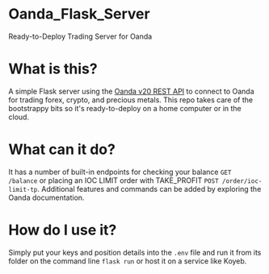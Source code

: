 # Oanda_Flask_Server
Ready-to-Deploy Trading Server for Oanda

# What is this?
A simple Flask server using the <a href="https://developer.oanda.com/rest-live-v20/introduction/">Oanda v20 REST API</a> to connect to Oanda for trading forex, crypto, and precious metals. This repo takes care of the bootstrappy bits so it's ready-to-deploy on a home computer or in the cloud.

# What can it do?
It has a number of built-in endpoints for checking your balance `GET /balance` or placing an IOC LIMIT order with TAKE_PROFIT `POST /order/ioc-limit-tp`. 
Additional features and commands can be added by exploring the Oanda documentation.

# How do I use it?
Simply put your keys and position details into the `.env` file and run it from its folder on the command line `flask run` or host it on a service like Koyeb.




